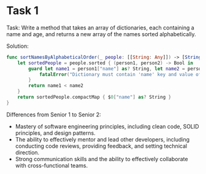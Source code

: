 # Task 1

Task: Write a method that takes an array of dictionaries, each containing a name
and age, and returns a new array of the names sorted alphabetically.

Solution:

```swift
func sortNamesByAlphabeticalOrder(_ people: [[String: Any]]) -> [String] {
    let sortedPeople = people.sorted { (person1, person2) -> Bool in
        guard let name1 = person1["name"] as? String, let name2 = person2["name"] as? String else {
            fatalError("Dictionary must contain 'name' key and value of type String.")
        }
        return name1 < name2
    }
    return sortedPeople.compactMap { $0["name"] as? String }
}
```

Differences from Senior 1 to Senior 2:

-   Mastery of software engineering principles, including clean code, SOLID
    principles, and design patterns.
-   The ability to effectively mentor and lead other developers, including
    conducting code reviews, providing feedback, and setting technical
    direction.
-   Strong communication skills and the ability to effectively collaborate with
    cross-functional teams.
